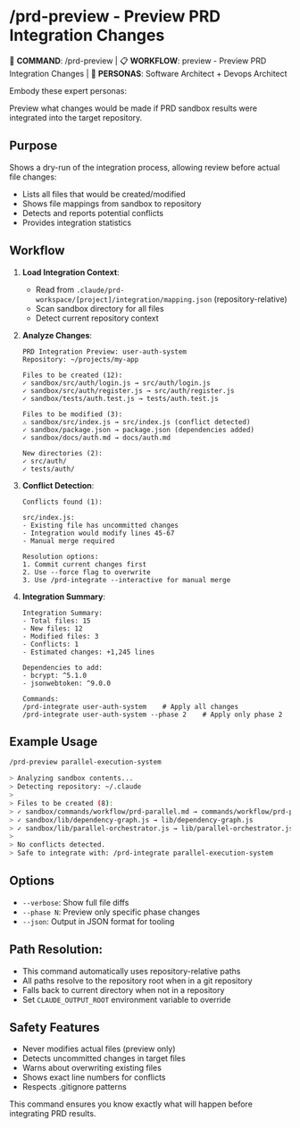 # /prd-preview - Preview PRD Integration Changes

🎯 **COMMAND**: /prd-preview | 📋 **WORKFLOW**: preview - Preview PRD Integration Changes | 👤 **PERSONAS**: Software Architect + Devops Architect

Embody these expert personas:
<!-- INCLUDE: system/personas.md#SOFTWARE_ARCHITECT -->
<!-- INCLUDE: system/personas.md#DEVOPS_ARCHITECT -->

Preview what changes would be made if PRD sandbox results were integrated into the target repository.

## Purpose

Shows a dry-run of the integration process, allowing review before actual file changes:
- Lists all files that would be created/modified
- Shows file mappings from sandbox to repository
- Detects and reports potential conflicts
- Provides integration statistics

## Workflow

1. **Load Integration Context**:
   - Read from `.claude/prd-workspace/[project]/integration/mapping.json` (repository-relative)
   - Scan sandbox directory for all files
   - Detect current repository context

2. **Analyze Changes**:
   ```
   PRD Integration Preview: user-auth-system
   Repository: ~/projects/my-app
   
   Files to be created (12):
   ✓ sandbox/src/auth/login.js → src/auth/login.js
   ✓ sandbox/src/auth/register.js → src/auth/register.js
   ✓ sandbox/tests/auth.test.js → tests/auth.test.js
   
   Files to be modified (3):
   ⚠ sandbox/src/index.js → src/index.js (conflict detected)
   ✓ sandbox/package.json → package.json (dependencies added)
   ✓ sandbox/docs/auth.md → docs/auth.md
   
   New directories (2):
   ✓ src/auth/
   ✓ tests/auth/
   ```

3. **Conflict Detection**:
   ```
   Conflicts found (1):
   
   src/index.js:
   - Existing file has uncommitted changes
   - Integration would modify lines 45-67
   - Manual merge required
   
   Resolution options:
   1. Commit current changes first
   2. Use --force flag to overwrite
   3. Use /prd-integrate --interactive for manual merge
   ```

4. **Integration Summary**:
   ```
   Integration Summary:
   - Total files: 15
   - New files: 12
   - Modified files: 3
   - Conflicts: 1
   - Estimated changes: +1,245 lines
   
   Dependencies to add:
   - bcrypt: ^5.1.0
   - jsonwebtoken: ^9.0.0
   
   Commands:
   /prd-integrate user-auth-system    # Apply all changes
   /prd-integrate user-auth-system --phase 2    # Apply only phase 2
   ```

## Example Usage

```bash
/prd-preview parallel-execution-system

> Analyzing sandbox contents...
> Detecting repository: ~/.claude
> 
> Files to be created (8):
> ✓ sandbox/commands/workflow/prd-parallel.md → commands/workflow/prd-parallel.md
> ✓ sandbox/lib/dependency-graph.js → lib/dependency-graph.js
> ✓ sandbox/lib/parallel-orchestrator.js → lib/parallel-orchestrator.js
> 
> No conflicts detected.
> Safe to integrate with: /prd-integrate parallel-execution-system
```

## Options

- `--verbose`: Show full file diffs
- `--phase N`: Preview only specific phase changes
- `--json`: Output in JSON format for tooling

## Path Resolution:
- This command automatically uses repository-relative paths
- All paths resolve to the repository root when in a git repository
- Falls back to current directory when not in a repository
- Set `CLAUDE_OUTPUT_ROOT` environment variable to override

## Safety Features

- Never modifies actual files (preview only)
- Detects uncommitted changes in target files
- Warns about overwriting existing files
- Shows exact line numbers for conflicts
- Respects .gitignore patterns

This command ensures you know exactly what will happen before integrating PRD results.